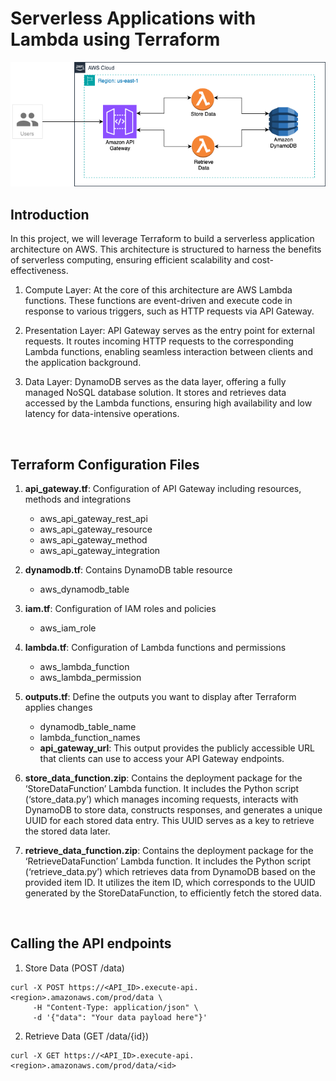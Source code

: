 # Serverless Applications with Lambda using Terraform

<p align="center">
<img src="images/Serverless_Application.png" alt="image" style="width:600px;"/>
</p>

## Introduction

In this project, we will leverage Terraform to build a serverless application architecture on AWS. This architecture is structured to harness the benefits of serverless computing, ensuring efficient scalability and cost-effectiveness.

1. Compute Layer: At the core of this architecture are AWS Lambda functions. These functions are event-driven and execute code in response to various triggers, such as HTTP requests via API Gateway. 

2. Presentation Layer: API Gateway serves as the entry point for external requests. It routes incoming HTTP requests to the corresponding Lambda functions, enabling seamless interaction between clients and the application background.

3. Data Layer: DynamoDB serves as the data layer, offering a fully managed NoSQL database solution. It stores and retrieves data accessed by the Lambda functions, ensuring high availability and low latency for data-intensive operations.

<br/>

## Terraform Configuration Files

1. **api_gateway.tf**: Configuration of API Gateway including resources, methods and integrations
    * aws_api_gateway_rest_api
    * aws_api_gateway_resource
    * aws_api_gateway_method
    * aws_api_gateway_integration

2. **dynamodb.tf**: Contains DynamoDB table resource
    * aws_dynamodb_table

3. **iam.tf**: Configuration of IAM roles and policies
    * aws_iam_role	 

4. **lambda.tf**: Configuration of Lambda functions and permissions
    * aws_lambda_function
    * aws_lambda_permission

5. **outputs.tf**: Define the outputs you want to display after Terraform applies changes
    * dynamodb_table_name
    * lambda_function_names
    * **api_gateway_url**: This output provides the publicly accessible URL that clients can use to access your API Gateway endpoints.

6. **store_data_function.zip**: Contains the deployment package for the ‘StoreDataFunction’ Lambda function. It includes the Python script (‘store_data.py’) which manages incoming requests, interacts with DynamoDB to store data, constructs responses, and generates a unique UUID for each stored data entry. This UUID serves as a key to retrieve the stored data later.    

7. **retrieve_data_function.zip**: Contains the deployment package for the ‘RetrieveDataFunction’ Lambda function. It includes the Python script (‘retrieve_data.py’) which retrieves data from DynamoDB based on the provided item ID. It utilizes the item ID, which corresponds to the UUID generated by the StoreDataFunction, to efficiently fetch the stored data.

<br/>

## Calling the API endpoints

1. Store Data (POST /data)
```
curl -X POST https://<API_ID>.execute-api.<region>.amazonaws.com/prod/data \
     -H "Content-Type: application/json" \
     -d '{"data": "Your data payload here"}'
```
2. Retrieve Data (GET /data/{id})
```
curl -X GET https://<API_ID>.execute-api.<region>.amazonaws.com/prod/data/<id>
```


  